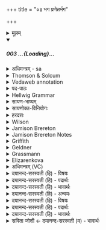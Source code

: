 +++
title = "०३ भग प्रणेतर्भग"

+++
<details><summary>मूलम्</summary>

भग॒ प्रणे॑त॒र्भग॒ सत्य॑राधो॒ भगे॒मान्धिय॒मुद॑व॒ दद॑न्नः ।  
भग॒ प्रणो॑ जनय॒ गोभि॒रश्वै॒र्भग॒ प्रनृभि॑र्नृ॒वन्त॑स्स्याम ।  
</details>
<div class="js_include" includetitle="false" newlevelforh1="5" unfilled url="/vedAH_Rk/shAkalam/saMhitA/sarvASh_TIkAH/07/041/03_bhaga_praNetarbhaga.md">
<details open><summary><h5>003 ...{Loading}...</h5></summary>
<details><summary>अधिमन्त्रम् - sa</summary>

- देवता - भगः
- ऋषिः - वसिष्ठः
- छन्दः - त्रिष्टुप्
</details>
<details><summary>Thomson & Solcum</summary>

भ꣡ग प्र꣡णेतर् भ꣡ग स꣡त्यराधो  
भ꣡गेमां꣡ धि꣡यम् उ꣡द् अवा द꣡दन् नः  
भ꣡ग प्र꣡ णो जनय गो꣡भिर् अ꣡श्वैर्  
भ꣡ग प्र꣡ नृ꣡भिर् नृव꣡न्तः सियाम
</details>
<details><summary>Vedaweb annotation</summary>

######## Strata
Cretic

######## Pāda-label
genre M  
genre M  
genre M  
genre M
######## Morph
bhága ← bhága- (nominal stem)  
{case:VOC, gender:M, number:SG}

bhága ← bhága- (nominal stem)  
{case:VOC, gender:M, number:SG}

práṇetar ← praṇetár- (nominal stem)  
{case:VOC, gender:M, number:SG}

sátyarādhaḥ ← satyárādhas- (nominal stem)  
{case:VOC, gender:M, number:SG}

ava ← √avⁱ- (root)  
{number:SG, person:2, mood:IMP, tense:PRS, voice:ACT}

bhága ← bhága- (nominal stem)  
{case:VOC, gender:M, number:SG}

dádat ← √dā- 1 (root)  
{case:NOM, gender:M, number:SG, tense:PRS, voice:ACT}

dhíyam ← dhī́- (nominal stem)  
{case:ACC, gender:F, number:SG}

imā́m ← ayám (pronoun)  
{case:ACC, gender:F, number:SG}

naḥ ← ahám (pronoun)  
{case:ACC, number:PL}

út ← út (invariable)  
{}

áśvaiḥ ← áśva- (nominal stem)  
{case:INS, gender:M, number:PL}

bhága ← bhága- (nominal stem)  
{case:VOC, gender:M, number:SG}

góbhiḥ ← gáv- ~ gó- (nominal stem)  
{case:INS, gender:M, number:PL}

janaya ← √janⁱ- (root)  
{number:SG, person:2, mood:IMP, tense:PRS, voice:ACT}

naḥ ← ahám (pronoun)  
{case:ACC, number:PL}

prá ← prá (invariable)  
{}

bhága ← bhága- (nominal stem)  
{case:VOC, gender:M, number:SG}

nŕ̥bhiḥ ← nár- (nominal stem)  
{case:INS, gender:M, number:PL}

nr̥vántaḥ ← nr̥vánt- (nominal stem)  
{case:NOM, gender:M, number:PL}

prá ← prá (invariable)  
{}

syāma ← √as- 1 (root)  
{number:PL, person:1, mood:OPT, tense:PRS, voice:ACT}

</details>
<details><summary>पद-पाठः</summary>

भग॑ । प्रने॑त॒रिति॒ प्रऽने॑तः । भग॑ । सत्य॑ऽराधः । भग॑ । इ॒माम् । धिय॑म् । उत् । अ॒व॒ । दद॑त् । नः॒ ।  
भग॑ । प्र । नः॒ । ज॒न॒य॒ । गोभिः॑ । अश्वैः॑ । भग॑ । प्र । नृऽभिः॑ । नृ॒ऽवन्तः॑ । स्या॒म॒ ॥
</details>
<details><summary>Hellwig Grammar</summary>

-   *bhaga*
- \[noun\], vocative, singular, masculine
- “Bhaga; vulva; good fortune; vagina; bhaga \[word\]; sun;
    well-being; happiness; overlord.”
------------------------------------------------------------------------
- *praṇetar* ← *praṇetṛ*
- \[noun\], vocative, singular, masculine
- “leader.”
------------------------------------------------------------------------
- *bhaga*
- \[noun\], vocative, singular, masculine
- “Bhaga; vulva; good fortune; vagina; bhaga \[word\]; sun;
    well-being; happiness; overlord.”
------------------------------------------------------------------------
- *satyarādho* ← *satya*
- \[noun\]
- “true; real; real; faithful; good.”
------------------------------------------------------------------------
- *satyarādho* ← *rādhaḥ* ← *rādhas*
- \[noun\], vocative, singular, masculine
- “gift; munificence; liberality; bounty.”
------------------------------------------------------------------------
- *bhagemāṃ* ← *bhaga*
- \[noun\], vocative, singular, masculine
- “Bhaga; vulva; good fortune; vagina; bhaga \[word\]; sun;
    well-being; happiness; overlord.”
------------------------------------------------------------------------
- *bhagemāṃ* ← *imām* ← *idam*
- \[noun\], accusative, singular, feminine
- “this; he,she,it (pers. pron.); here.”
------------------------------------------------------------------------
- *dhiyam* ← *dhī*
- \[noun\], accusative, singular, feminine
- “intelligence; prayer; mind; insight; idea; hymn; purpose; art;
    knowledge.”
------------------------------------------------------------------------
- *ud*
- \[adverb\]
- “up.”
------------------------------------------------------------------------
- *avā* ← *ava* ← *av*
- \[verb\], singular, Present imperative
- “support; help; prefer; prefer; like.”
------------------------------------------------------------------------
- *dadan* ← *dadat* ← *dā*
- \[verb noun\], nominative, singular
- “give; add; perform; put; administer; fill into; give; ignite; put
    on; offer; use; fuel; pour; grant; feed; teach; construct; insert;
    drip; wrap; pay; hand over; lend; inflict; concentrate; sacrifice;
    splint; poultice; create.”
------------------------------------------------------------------------
- *naḥ* ← *mad*
- \[noun\], dative, plural
- “I; mine.”
------------------------------------------------------------------------
- *bhaga*
- \[noun\], vocative, singular, masculine
- “Bhaga; vulva; good fortune; vagina; bhaga \[word\]; sun;
    well-being; happiness; overlord.”
------------------------------------------------------------------------
- *pra*
- \[adverb\]
- “towards; ahead.”
------------------------------------------------------------------------
- *ṇo* ← *naḥ* ← *mad*
- \[noun\], accusative, plural
- “I; mine.”
------------------------------------------------------------------------
- *janaya* ← *janay* ← *√jan*
- \[verb\], singular, Present imperative
- “cause; give birth; produce; beget; generate; originate; create;
    create; make.”
------------------------------------------------------------------------
- *gobhir* ← *gobhiḥ* ← *go*
- \[noun\], instrumental, plural, masculine
- “cow; cattle; go \[word\]; Earth; bull; floor; milk; beam; sunbeam;
    leather; hide; horn; language; bowstring; earth; ox; Svarga.”
------------------------------------------------------------------------
- *aśvair* ← *aśvaiḥ* ← *aśva*
- \[noun\], instrumental, plural, masculine
- “horse; aśva \[word\]; Aśva; stallion.”
------------------------------------------------------------------------
- *bhaga*
- \[noun\], vocative, singular, masculine
- “Bhaga; vulva; good fortune; vagina; bhaga \[word\]; sun;
    well-being; happiness; overlord.”
------------------------------------------------------------------------
- *pra*
- \[adverb\]
- “towards; ahead.”
------------------------------------------------------------------------
- *nṛbhir* ← *nṛbhiḥ* ← *nṛ*
- \[noun\], instrumental, plural, masculine
- “man; man; nṛ \[word\]; crew; masculine.”
------------------------------------------------------------------------
- *nṛvantaḥ* ← *nṛvat*
- \[noun\], nominative, plural, masculine
- “rich in men.”
------------------------------------------------------------------------
- *syāma* ← *as*
- \[verb\], plural, Present optative
- “be; exist; become; originate; happen; result; be; dwell; be born;
    stay; be; equal; exist; transform.”
------------------------------------------------------------------------
</details>
<details><summary>सायण-भाष्यम्</summary>

हे **भग** देव त्वं प्रणेता प्रकर्षेण नेतासि । तादृश **प्रणेतः** हे **भग** त्वं **सत्यराधः** सत्यधनोऽसि । तादृश सत्यराधो हे **भग** त्वं **नः** अस्मभ्यं **ददत्** कामान् प्रयच्छन् **इमाम्** अस्मदीयां **धियं** स्तुतिम् **उदव** उद्रक्ष फलयुक्तां कुरु । हे **भग** त्वं **गोभिरश्वैः** च **नः** अस्मान् **प्र** **जनय** प्रोद्भूतान् कुरु । हे **भग** त्वत्प्रसादाद्वयं **नृभिः** नेतृभिः पुत्रादिभिः **नृवन्तः** मनुष्यवन्तः **प्र** **स्याम** प्रभवेम ॥
_____________
हे प्रणेतः प्रकर्षेण नेतुं कुशल हे भगदेव अस्मान् कर्मणि प्रणयेति शेषः । हे सत्यराधः सत्यधन भगदेव अस्मभ्यं धनं देहीति शेषः । हे भग नोऽस्मभ्यमिमां धियं ददत् कर्मानुष्ठानबुद्धिं प्रयच्छन् उदव उत्कर्षेण रक्ष । हे भगदेव नः अस्मान् गोभिरश्वैः प्रजनय तद्युक्तान् कुर्वित्यर्थः । हे भग त्वत्प्रसादाद्वयं नृभिः पुत्रपौत्रादिभिः पुरुषैः नृवन्तः पुरुषवन्तः स्याम ॥


</details>
<details><summary>सायणोक्त-विनियोगः</summary>

19अथ पुरोडाशस्य पुरोनुवाक्यामाह ।
</details>
<details><summary>हरदत्तः</summary>

भग प्रणेतरिति ॥ हे **भग** । सर्वस्य **प्रणेतः** आदरार्थं पुनःपुनरामन्त्र्यते । **भग** । सत्यराधः । **राधः** इति धननाम । भग । **इमां धियं** येयं मम बुद्धिः सपत्नी बाधेयेति तां सपत्नीबाधनं वा **उदव** उत्तिष्ठमानो भूत्वा रक्षतात् पर्यायेण रक्ष **ददत् नः** अस्मभ्यं अभिमतं ददत् । हे **भग** । त्वं **नः** अस्मान् **गोभिरश्वैश्** च प्रजनय समृद्धान् कुरु । हे **भग** । त्वत्प्रसादात् वयं **नृभि** दासादिभिः **नृवन्तः** प्रकर्षेण **स्याम** ॥
</details>
<details><summary>Wilson</summary>

####### English translation:

“**Bhaga**, chief leader of rites, Bhaga, faithful granting (our wishes), fructify ceremony, enrich us withcattle and horses; may we Bhaga, be eminent with **male** descendants and followers.”
</details>
<details><summary>Jamison Brereton</summary>

O Bhaga the leader, o Bhaga whose generosity is real, o Bhaga—promote  this poetic insight of ours as you give to us.  
Bhaga, propagate us with cows and horses; Bhaga, might we, possessed  of superior men, be preeminent through our men.
</details>
<details><summary>Jamison Brereton Notes</summary>

Although the prātár of vs. 1 and 2a has disappeared, this vs. seems to contain a reminiscence of it: 1c #prātár bhágam is echoed by 3a #bhága prá(ṇe)tar (in opposite order), and pādas c and d then pick up prá ṇ(etar) of 3a in #bhága prá ṇo and #bhága prá nṛ́bhiḥ (latter without retroflexion). This is hardly the most sophisticated effect in Rigvedic poetry, but it is an illustration of the subtle concatenative effects that can provide unity and a throughline in even the most banal (as this hymn mostly is) composition.


<div class="js_include" includetitle="true" newlevelforh1="2" unfilled="" url="/vedAH_Rk/shAkalam/saMhitA/jamison_brereton_notes/07/041/03-05.md">
<details open><summary><h7>03-05 ...{Loading}...</h7></summary>
<details><summary>Jamison Brereton Notes</summary>

The concatenation continues in the next vss. The ending of vs. 3, … nṛvántaḥ syāma, echoes in the following two vss. The 1st pl. opt. syāma is repeated at the end of 4a and d and 5b, while the -vant-stem adj. shifts from nṛvántaḥ (3d) to another punning bhágavantaḥ (both ‘possessing a portion’ and ‘accompanied by Bhaga’) in bhágavantaḥ syāma (4a, 5b; cf. bhágavān 5a). And bhágavān in 5a matches maghavan in the same metrical position in 4c.
</details>
</details>
</div>
</details>
<details><summary>Griffith</summary>

Bhaga our guide, Bhaga whose gifts are faithful, favour this song, and give us wealth, O Bhaga.  
     Bhaga, augment our store of kine and horses, Bhaga, may we be rich in men and heroes.
</details>
<details><summary>Geldner</summary>

Bhaga, du Führer, Bhaga, du wahrhaft Belohnender, Bhaga, nimm dieses Gebet gut auf, indem du uns schenkst! Bhaga, mehre uns an Rindern, an Rossen; Bhaga, an Männern möchten wir reich sein.
</details>
<details><summary>Grassmann</summary>

O Bhaga, Führer, Bhaga, wahrhaft reicher, begünst'ge, Bhaga, dieses Lied, uns spendend, O Bhaga, mach uns reich an Ross und Rindern, und lass, o Bhaga, uns an Helden reich sein.
</details>
<details><summary>Elizarenkova</summary>

О Бхага, ведущий вперед, о Бхага, истинно дарящий,  
О Бхага, поддержи эту молитву, одаряя нас!  
О Бхага, обогати нас коровами (и) конями!  
О Бхага, пусть мы, богатые мужами, выделяемся мужами!
</details>
<details><summary>अधिमन्त्रम् (VC)</summary>

- भगः
- वसिष्ठः
- निचृत्त्रिष्टुप्
- धैवतः
</details>
<details><summary>दयानन्द-सरस्वती (हि) - विषयः</summary>

फिर मनुष्यों को ईश्वर की प्रार्थना क्यों करनी चाहिये, इस विषय को अगले मन्त्र में कहते हैं ॥
</details>
<details><summary>दयानन्द-सरस्वती (हि) - पदार्थः</summary>

पदार्थान्वयभाषाः -  हे (भग) सकलैश्वर्य्ययुक्त (प्रणेतः) उत्तमता से प्राप्ति करानेवाले (भग, सत्यराधः) अत्यन्त सेवा करने योग्य प्रकृतिरूप धनयुक्त (भग) सकल ऐश्वर्य देनेवाले ईश्वर ! आप कृपा कर (नः) हम लोगों के लिये (इमाम्) इस प्रशंसायुक्त (धियम्) उत्तम बुद्धि को (ददत्) देते हुए हम लोगों की (उत्, अव) उत्तमता से रक्षा कीजिये, हे (भग) सर्वसामग्री युक्त ! (नः) हम लोगों के लिये (गोभिः) गौवें वा पृथिवी आदि से (अश्वैः) वा शीघ्रगामी घोड़ा वा पवन वा बिजुली आदि से (प्र, जनय) उत्तमता से उत्पत्ति दीजिये, हे (भग) सकलैश्वर्य्य युक्त ! आप हम लोगों को (नृभिः) नायक श्रेष्ठ मनुष्यों से (प्र) उत्तम उत्पत्ति दीजिये जिस से हम लोग (नृवन्तः) बहुत उत्तम मनुष्य युक्त (स्याम) हों ॥३॥
</details>
<details><summary>दयानन्द-सरस्वती (हि) - भावार्थः</summary>

भावार्थभाषाः -  जो मनुष्य ईश्वर की आज्ञा, प्रार्थना, ध्यान और उपासना का आचरण पहिले करके पुरुषार्थ करते हैं, वे धर्मात्मा होकर अच्छे सहायवान् हुए सकल ऐश्वर्य को प्राप्त होते हैं ॥३॥
</details>
<details><summary>दयानन्द-सरस्वती (हि) - अन्वयः</summary>

अन्वय:  हे भग प्रणेतर्भग सत्यराधो भगेश्वर ! त्वं कृपया न इमां धियं दददस्मानुदव हे भग ! नो गोभिरश्वैः प्र जनय, हे भग ! त्वमस्मान्नृभिः प्र जनय यतो वयं नृवन्तस्स्याम ॥३॥
</details>
<details><summary>दयानन्द-सरस्वती (हि) - विषयः</summary>

पुनर्मनुष्यैरीश्वरः किमर्थं प्रार्थनीय इत्याह ॥
</details>
<details><summary>दयानन्द-सरस्वती (हि) - पदार्थः</summary>

पदार्थान्वयभाषाः -  (भग) सकलैश्वर्ययुक्त (प्रणेतः) प्रकर्षेण प्रापक (भग) सेवनीयतम (सत्यराधः) सत्यं राधः प्रकृत्याख्यं धनं यस्य तत्सम्बुद्धौ (भग) सकलैश्वर्यप्रद (इमाम्) वर्तमानां प्रशस्ताम् (धियम्) प्रज्ञाम् (उत्) (अव) रक्ष वर्धय वा। अत्र द्व्यचो॰ इति दीर्घः। (ददत्) प्रयच्छन् (नः) अस्मभ्यम् (भग) सर्वसामग्रीप्रद (प्र) (नः) अस्मभ्यम् (जनय) (गोभिः) धेनुभिः पृथिव्यादिभिर्वा (अश्वैः) तुरङ्गैर्महद्भिर्विद्युदादिभिर्वा (भग) सकलैश्वर्ययुक्त (प्र) (नृभिः) नायकैः श्रेष्ठैर्मनुष्यैः (नृवन्तः) बहूत्तममनुष्ययुक्ताः (स्याम) भवेम ॥३॥
</details>
<details><summary>दयानन्द-सरस्वती (हि) - भावार्थः</summary>

भावार्थभाषाः -  ये मनुष्या ईश्वराज्ञाप्रार्थनाध्यानोपासनानुष्ठानपुरःसरं पुरुषार्थं कुर्वन्ति ते धर्मात्मानो भूत्वा सुसहायास्सन्तः सकलैश्वर्यं लभन्ते ॥३॥
</details>
<details><summary>सविता जोशी ← दयानन्द-सरस्वती (म) - भावार्थः</summary>

भावार्थभाषाः -  जी माणसे ईश्वराची आज्ञा, प्रार्थना, ध्यान व उपासना प्रथम करून नंतर पुरुषार्थ करतात ती धर्मात्मा बनून साह्यकर्ती होतात व संपूर्ण ऐश्वर्य प्राप्त करतात. ॥ ३ ॥
</details>
</details>
</div>
